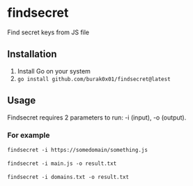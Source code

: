 # findsecret
Find secret keys from JS file

## Installation
1. Install Go on your system
2. `go install github.com/burak0x01/findsecret@latest`

## Usage
Findsecret requires 2 parameters to run: -i (input), -o (output).

### For example 
`findsecret -i https://somedomain/something.js` </br> </br>
`findsecret -i main.js -o result.txt` </br> </br>
`findsecret -i domains.txt -o result.txt`
